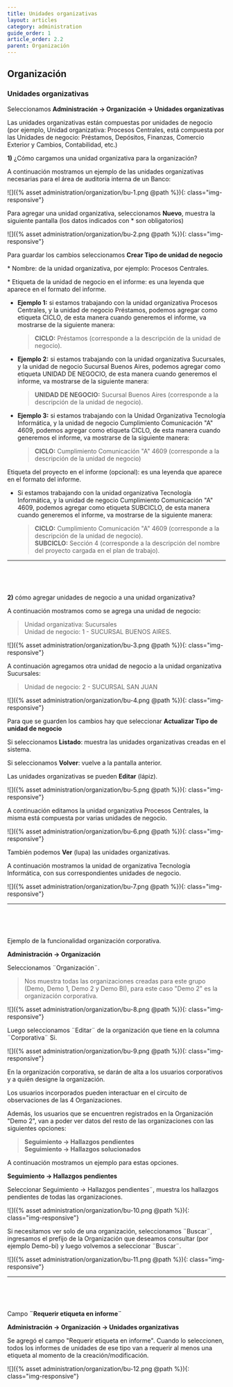 ```yaml
---
title: Unidades organizativas
layout: articles
category: administration
guide_order: 1
article_order: 2.2
parent: Organización
---
```

## Organización

### Unidades organizativas

Seleccionamos **Administración -> Organización -> Unidades organizativas**

Las unidades organizativas están compuestas por unidades de negocio (por ejemplo, Unidad organizativa: Procesos Centrales, está compuesta por las Unidades de negocio: Préstamos, Depósitos, Finanzas, Comercio Exterior y Cambios, Contabilidad, etc.)

**1)** ¿Cómo cargamos una unidad organizativa para la organización?

A continuación mostramos un ejemplo de las unidades organizativas necesarias para el área de auditoría interna de un Banco:

![]({% asset administration/organization/bu-1.png @path %}){: class="img-responsive"}

Para agregar una unidad organizativa, seleccionamos **Nuevo**, muestra la siguiente pantalla (los datos indicados con * son obligatorios)

![]({% asset administration/organization/bu-2.png @path %}){: class="img-responsive"}

Para guardar los cambios seleccionamos **Crear Tipo de unidad de negocio**

\* Nombre: de la unidad organizativa, por ejemplo: Procesos Centrales.

\* Etiqueta de la unidad de negocio en el informe: es una leyenda que aparece en el formato del informe.

* **Ejemplo 1:** si estamos trabajando con la unidad organizativa Procesos Centrales,  y la unidad de negocio Préstamos, podemos agregar como etiqueta CICLO, de esta manera cuando generemos el informe, va mostrarse de la siguiente manera:

  > **CICLO:** Préstamos  (corresponde a la descripción de la unidad de negocio).

* **Ejemplo 2:** si estamos trabajando con la unidad organizativa Sucursales, y la unidad de negocio Sucursal Buenos Aires, podemos agregar como etiqueta UNIDAD DE NEGOCIO, de esta manera cuando generemos el informe, va mostrarse de la siguiente manera:

  > **UNIDAD DE NEGOCIO:** Sucursal Buenos Aires  (corresponde a la descripción de la unidad de negocio).

* **Ejemplo 3:** si estamos trabajando con la Unidad Organizativa Tecnología Informática, y la unidad de negocio Cumplimiento Comunicación "A" 4609, podemos agregar como etiqueta CICLO, de esta manera cuando generemos el informe, va mostrarse de la siguiente manera:

  > **CICLO:** Cumplimiento Comunicación "A" 4609 (corresponde a la descripción de la unidad de negocio)

Etiqueta del proyecto en el informe (opcional): es una leyenda que aparece en el formato del informe.

* Si estamos trabajando con la unidad organizativa Tecnología Informática, y la unidad de negocio Cumplimiento Comunicación "A" 4609, podemos agregar como etiqueta SUBCICLO, de esta manera cuando generemos el informe, va mostrarse de la siguiente manera:

  > **CICLO:** Cumplimiento Comunicación "A" 4609 (corresponde a la descripción de la unidad de negocio).<br>
  > **SUBCICLO:** Sección 4 (corresponde a la descripción del nombre del proyecto cargada en el plan de trabajo).

<hr>

&nbsp;

&nbsp;

**2)** cómo agregar unidades de negocio a una unidad organizativa?

A continuación mostramos como se agrega una unidad de negocio:

> Unidad organizativa: Sucursales<br>
> Unidad de negocio: 1 - SUCURSAL BUENOS AIRES.

![]({% asset administration/organization/bu-3.png @path %}){: class="img-responsive"}

A continuación agregamos otra unidad de negocio a la unidad organizativa Sucursales:

> Unidad de negocio: 2 - SUCURSAL SAN JUAN

![]({% asset administration/organization/bu-4.png @path %}){: class="img-responsive"}

Para que se guarden los cambios hay que seleccionar **Actualizar Tipo de unidad de negocio**

Si seleccionamos **Listado**: muestra las unidades organizativas creadas en el sistema.

Si seleccionamos **Volver**: vuelve a la pantalla anterior.

Las unidades organizativas se pueden **Editar** (lápiz).

![]({% asset administration/organization/bu-5.png @path %}){: class="img-responsive"}

A continuación editamos la unidad organizativa Procesos Centrales, la misma está compuesta por varias unidades de negocio.

![]({% asset administration/organization/bu-6.png @path %}){: class="img-responsive"}

También podemos **Ver** (lupa) las unidades organizativas.

A continuación mostramos la unidad de organizativa Tecnología Informática, con sus correspondientes unidades de negocio.

![]({% asset administration/organization/bu-7.png @path %}){: class="img-responsive"}

<hr>

&nbsp;

&nbsp;

Ejemplo de la funcionalidad organización corporativa.

**Administración -> Organización**

Seleccionamos ¨Organización¨.

> Nos muestra todas las organizaciones creadas para este grupo (Demo, Demo 1, Demo 2 y Demo BI), para este caso "Demo 2" es la organización corporativa.

![]({% asset administration/organization/bu-8.png @path %}){: class="img-responsive"}

Luego seleccionamos ¨Editar¨ de la organización que tiene en la columna ¨Corporativa¨ Si.

![]({% asset administration/organization/bu-9.png @path %}){: class="img-responsive"}

En la organización corporativa, se darán de alta a los usuarios corporativos y a quién designe la organización.

Los usuarios incorporados pueden interactuar en el circuito de observaciones de las 4 Organizaciones.

Además, los usuarios que se encuentren registrados en la Organización "Demo 2", van a poder ver datos del resto de las organizaciones con las siguientes opciones:
> **Seguimiento -> Hallazgos pendientes**<br>
> **Seguimiento -> Hallazgos solucionados**

A continuación mostramos un ejemplo para estas opciones.

**Seguimiento -> Hallazgos pendientes**

Seleccionar Seguimiento -> Hallazgos pendientes¨, muestra los hallazgos pendientes de todas las organizaciones.

![]({% asset administration/organization/bu-10.png @path %}){: class="img-responsive"}

Si necesitamos ver solo de una organización, seleccionamos ¨Buscar¨, ingresamos el prefijo de la Organización que deseamos consultar (por ejemplo Demo-bi) y luego volvemos a seleccionar ¨Buscar¨.

![]({% asset administration/organization/bu-11.png @path %}){: class="img-responsive"}

<hr>

&nbsp;

&nbsp;

Campo **¨Requerir etiqueta en informe¨**

**Administración -> Organización -> Unidades organizativas**

Se agregó el campo "Requerir etiqueta en informe". Cuando lo seleccionen, todos los informes de unidades de ese tipo van a requerir al menos una etiqueta al momento de la creación/modificación.

![]({% asset administration/organization/bu-12.png @path %}){: class="img-responsive"}
